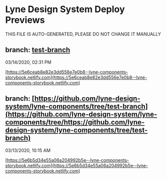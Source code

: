 # Lyne Design System Deploy Previews

 THIS FILE IS AUTO-GENERATED, PLEASE DO NOT CHANGE IT MANUALLY 

## branch: [test-branch](https://github.com/lyne-design-system/lyne-components/tree/test-branch)
03/14/2020, 02:31 PM

[https://5e6ceab8e82e3dd556e7e0b8--lyne-components-storybook.netlify.com](https://5e6ceab8e82e3dd556e7e0b8--lyne-components-storybook.netlify.com)

## branch: [https://github.com/lyne-design-system/lyne-components/tree/test-branch](https://github.com/lyne-design-system/lyne-components/tree/https://github.com/lyne-design-system/lyne-components/tree/test-branch)
03/13/2020, 10:15 AM

[https://5e6b5d34e55a06a204992b5e--lyne-components-storybook.netlify.com](https://5e6b5d34e55a06a204992b5e--lyne-components-storybook.netlify.com)

